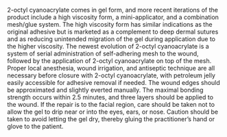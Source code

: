 2-octyl cyanoacrylate comes in gel form, and more recent iterations of the product include a high viscosity form, a mini-applicator, and a combination mesh/glue system. The high viscosity form has similar indications as the original adhesive but is marketed as a complement to deep dermal sutures and as reducing unintended migration of the gel during application due to the higher viscosity. The newest evolution of 2-octyl cyanoacrylate is a system of serial administration of self-adhering mesh to the wound, followed by the application of 2-octyl cyanoacrylate on top of the mesh. Proper local anesthesia, wound irrigation, and antiseptic technique are all necessary before closure with 2-octyl cyanoacrylate, with petroleum jelly easily accessible for adhesive removal if needed. The wound edges should be approximated and slightly everted manually. The maximal bonding strength occurs within 2.5 minutes, and three layers should be applied to the wound. If the repair is to the facial region, care should be taken not to allow the gel to drip near or into the eyes, ears, or nose. Caution should be taken to avoid letting the gel dry, thereby gluing the practitioner’s hand or glove to the patient.